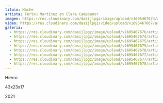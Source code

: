 ```yaml
---
titulo: Hache
artista: Fertxu Martínez en Clara Campoamor
imagen: https://res.cloudinary.com/dasijlpgz/image/upload/v1695467674/artistas/Fertxu%20Mart%C3%ADnez/Hache/P1060862.jpg
video: https://res.cloudinary.com/dasijlpgz/video/upload/v1695467667/artistas/Fertxu%20Mart%C3%ADnez/Hache/project.mp4
galeria:
  - https://res.cloudinary.com/dasijlpgz/image/upload/v1695467676/artistas/Fertxu%20Mart%C3%ADnez/Hache/P1060870.jpg
  - https://res.cloudinary.com/dasijlpgz/image/upload/v1695467674/artistas/Fertxu%20Mart%C3%ADnez/Hache/P1060862.jpg
  - https://res.cloudinary.com/dasijlpgz/image/upload/v1695467675/artistas/Fertxu%20Mart%C3%ADnez/Hache/P1060865.jpg
  - https://res.cloudinary.com/dasijlpgz/image/upload/v1695467679/artistas/Fertxu%20Mart%C3%ADnez/Hache/P1060875.jpg
  - https://res.cloudinary.com/dasijlpgz/image/upload/v1695467678/artistas/Fertxu%20Mart%C3%ADnez/Hache/P1060869.jpg
  - https://res.cloudinary.com/dasijlpgz/image/upload/v1695467677/artistas/Fertxu%20Mart%C3%ADnez/Hache/P1060872.jpg
  - https://res.cloudinary.com/dasijlpgz/image/upload/v1695467677/artistas/Fertxu%20Mart%C3%ADnez/Hache/P1060868.jpg
  - https://res.cloudinary.com/dasijlpgz/image/upload/v1695467678/artistas/Fertxu%20Mart%C3%ADnez/Hache/P1060874.jpg
---
```

H﻿ierro

4﻿3x23x17

2﻿021